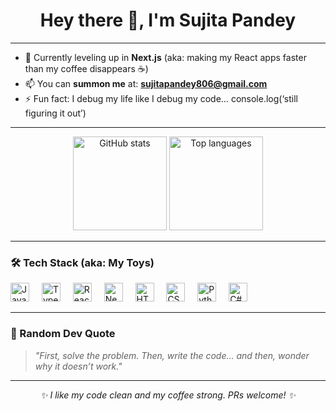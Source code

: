 <h1 align="center">Hey there 👋, I'm Sujita Pandey</h1>

---

- 🌱 Currently leveling up in **Next.js** (aka: making my React apps faster than my coffee disappears ☕)  
- 📫 You can **summon me** at: **sujitapandey806@gmail.com**  
- ⚡ Fun fact: I debug my life like I debug my code… console.log(‘still figuring it out’)  

---

<div align="center">
  <img src="https://github-readme-stats.vercel.app/api?username=sujitapandeyy&show_icons=true&theme=tokyonight&hide_border=false" height="150" alt="GitHub stats" />
  <img src="https://github-readme-stats.vercel.app/api/top-langs?username=sujitapandeyy&layout=compact&theme=tokyonight&hide_border=false" height="150" alt="Top languages" />
</div>

---

### 🛠 Tech Stack (aka: My Toys)
<div align="left">
  <img src="https://cdn.jsdelivr.net/gh/devicons/devicon/icons/javascript/javascript-original.svg" height="30" alt="JavaScript" /> 
  <img width="12" />
  <img src="https://cdn.jsdelivr.net/gh/devicons/devicon/icons/typescript/typescript-original.svg" height="30" alt="TypeScript" />
  <img width="12" />
  <img src="https://cdn.jsdelivr.net/gh/devicons/devicon/icons/react/react-original.svg" height="30" alt="React" />
  <img width="12" />
  <img src="https://cdn.jsdelivr.net/gh/devicons/devicon/icons/nextjs/nextjs-original.svg" height="30" alt="Next.js" />
  <img width="12" />
  <img src="https://cdn.jsdelivr.net/gh/devicons/devicon/icons/html5/html5-original.svg" height="30" alt="HTML5" />
  <img width="12" />
  <img src="https://cdn.jsdelivr.net/gh/devicons/devicon/icons/css3/css3-original.svg" height="30" alt="CSS3" />
  <img width="12" />
  <img src="https://cdn.jsdelivr.net/gh/devicons/devicon/icons/python/python-original.svg" height="30" alt="Python" />
  <img width="12" />
  <img src="https://cdn.jsdelivr.net/gh/devicons/devicon/icons/csharp/csharp-original.svg" height="30" alt="C#" />
</div>

---

### 🎯 Random Dev Quote  
> *"First, solve the problem. Then, write the code… and then, wonder why it doesn’t work."*  

---

<div align="center">
  <i>✨ I like my code clean and my coffee strong. PRs welcome! ✨</i>
</div>
